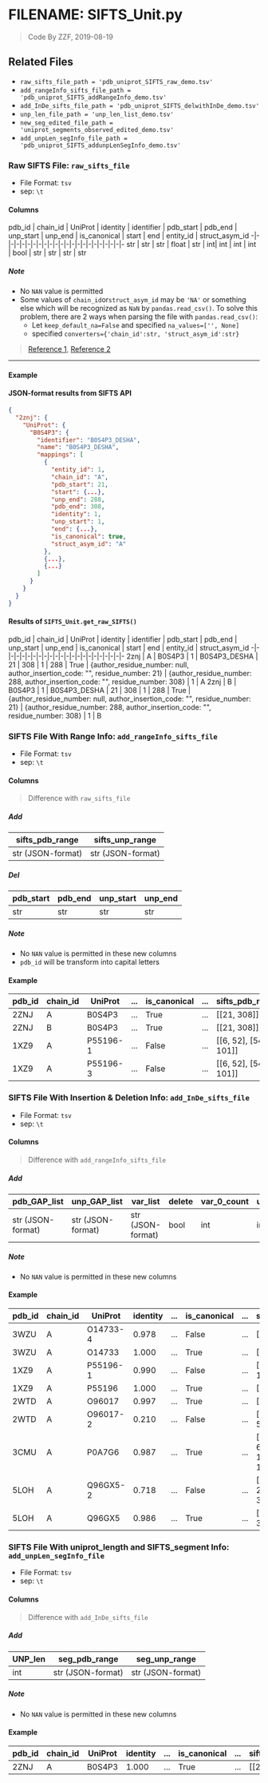 # FILENAME: SIFTS_Unit.py
> Code By ZZF, 2019-08-19

## Related Files
* ```raw_sifts_file_path = 'pdb_uniprot_SIFTS_raw_demo.tsv'```
* ```add_rangeInfo_sifts_file_path = 'pdb_uniprot_SIFTS_addRangeInfo_demo.tsv'```
* ```add_InDe_sifts_file_path = 'pdb_uniprot_SIFTS_delwithInDe_demo.tsv'```
* ```unp_len_file_path = 'unp_len_list_demo.tsv'```
* ```new_seg_edited_file_path = 'uniprot_segments_observed_edited_demo.tsv'```
* ```add_unpLen_segInfo_file_path = 'pdb_uniprot_SIFTS_addunpLenSegInfo_demo.tsv'```

### Raw SIFTS File: ```raw_sifts_file```
* File Format: ```tsv```
* sep: ```\t```

#### Columns
pdb_id	|	chain_id	|	UniProt	|	identity	|	identifier | pdb_start	|	pdb_end	|	unp_start	|	unp_end | is_canonical	|	start	|	end	|	entity_id	|	struct_asym_id
-|-|-|-|-|-|-|-|-|-|-|-|-|-|-|-|-|-|-|-|-|-|-
str | str | str | float | str | int| int | int | int | bool | str | str | str | str

##### Note
* No ```NAN``` value is permitted
* Some values of ```chain_id```or```struct_asym_id``` may be ```'NA'``` or something else which will be recognized as ```NaN``` by ```pandas.read_csv()```. To solve this problem, there are 2 ways when parsing the file with ```pandas.read_csv()```:
  * Let ```keep_default_na=False``` and specified ```na_values=['', None]```
  * specified ```converters={'chain_id':str, 'struct_asym_id':str}```
> [Reference 1](https://stackoverflow.com/questions/16596188/pandas-convert-na-to-nan "stackoverflow.com"), [Reference 2](https://pandas.pydata.org/pandas-docs/stable/reference/api/pandas.read_csv.html "pandas.pydata.org")

---

#### Example
#### JSON-format results from SIFTS API
```json
{
  "2znj": {
    "UniProt": {
      "B0S4P3": {
        "identifier": "B0S4P3_DESHA",
        "name": "B0S4P3_DESHA",
        "mappings": [
          {
            "entity_id": 1,
            "chain_id": "A",
            "pdb_start": 21,
            "start": {...},
            "unp_end": 288,
            "pdb_end": 308,
            "identity": 1,
            "unp_start": 1,
            "end": {...},
            "is_canonical": true,
            "struct_asym_id": "A"
          },
          {...},
          {...}
        ]
      }
    }
  }
}
```


#### Results of ```SIFTS_Unit.get_raw_SIFTS()```
pdb_id	|	chain_id	|	UniProt	|	identity	|	identifier | pdb_start	|	pdb_end	|	unp_start	|	unp_end | is_canonical	|	start	|	end	|	entity_id	|	struct_asym_id
-|-|-|-|-|-|-|-|-|-|-|-|-|-|-|-|-|-|-|-|-|-|-
2znj	|	A	|	B0S4P3	|	1	|	B0S4P3_DESHA	|	21	|	308	|	1	|	288	|	True	|	{author_residue_number: null, author_insertion_code: "", residue_number: 21}	|	{author_residue_number: 288, author_insertion_code: "", residue_number: 308}	|	1	|	A
2znj	|	B	|	B0S4P3	|	1	|	B0S4P3_DESHA	|	21	|	308	|	1	|	288	|	True	|	{author_residue_number: null, author_insertion_code: "", residue_number: 21}	|	{author_residue_number: 288, author_insertion_code: "", residue_number: 308}	|	1	|	B

### SIFTS File With Range Info: ```add_rangeInfo_sifts_file```
* File Format: ```tsv```
* sep: ```\t```

#### Columns
> Difference with ```raw_sifts_file```
##### Add
sifts_pdb_range | sifts_unp_range
-|-
str (JSON-format) | str (JSON-format)
##### Del
pdb_start | pdb_end | unp_start | unp_end
-|-|-|-
str | str | str | str

##### Note
* No ```NAN``` value is permitted in these new columns
* ```pdb_id``` will be transform into capital letters

#### Example
pdb_id	|	chain_id	|	UniProt	| ... |is_canonical | ... | sifts_pdb_range | sifts_unp_range
-|-|-|-|-|-|-|-
2ZNJ	|A	|B0S4P3	| ... | True | ... |\[\[21, 308]]	|\[\[1, 288]]
2ZNJ	|B	|B0S4P3	| ... | True | ... |\[\[21, 308]]	|\[\[1, 288]]
1XZ9	|A	|P55196-1	| ... | False | ... |\[\[6, 52], \[54, 101]]	|\[\[985, 1031], \[1032, 1079]]
1XZ9	|A	|P55196-3	| ... | False | ... |\[\[6, 52], \[54, 101]]	|\[\[985, 1031], \[1032, 1079]]

### SIFTS File With Insertion & Deletion Info: ```add_InDe_sifts_file```
* File Format: ```tsv```
* sep: ```\t```

#### Columns
> Difference with ```add_rangeInfo_sifts_file```

##### Add
pdb_GAP_list | unp_GAP_list | var_list | delete | var_0_count | unp_GAP_0_count | group_info | sifts_unp_pdb_var | sifts_range_tage
-|-|-|-|-|-|-|-|-
str (JSON-format) | str (JSON-format) | str (JSON-format) | bool | int | int | int | int | str

##### Note
* No ```NAN``` value is permitted in these new columns

#### Example
pdb_id	|	chain_id	|	UniProt	| identity |... |is_canonical | ... | sifts_pdb_range | sifts_unp_range | pdb_GAP_list | unp_GAP_list | var_list | delete | var_0_count | unp_GAP_0_count | group_info | sifts_unp_pdb_var | sifts_range_tage
-|-|-|-|-|-|-|-|-|-|-|-|-|-|-|-|-|-
3WZU	|A	|O14733-4	|0.978	|...|False|...	|\[\[2, 318]]	|\[\[103, 426]]	|\[]	|\[]	|\[7]	|False	|0	|0	|1	|7	|Deletion
3WZU	|A	|O14733	|1.000	|...|True|...	|\[\[2, 318]]	|\[\[103, 419]]	|\[]	|\[]	|\[0]	|False	|1	|0	|1	|0	|Safe
1XZ9	|A	|P55196-1	|0.990 |	...|False|...	|\[\[6, 52], \[54, 101]]	|\[\[985, 1031], \[1032, 1079]]	|\[1]	|\[0]	|\[0, 0]	|False	|2	|1	|2	|0	|Insertion
1XZ9	|A	|P55196	|1.000	|...|True|...	|\[\[6, 101]]	|\[\[1001, 1096]]	|\[]	|\[]	|\[0]	|False	|1	|0	|1	|0	|Safe
2WTD	|A	|O96017	|0.997	|...|True|...	|\[\[7, 329]]	|\[\[209, 531]]	|\[]	|\[]	|\[0]	|False	|1	|0	|1	|0	|Safe
2WTD	|A	|O96017-2	|0.210 |	...|False|...	|\[\[1, 39], \[42, 55]]	|\[\[151, 196], \[197, 210]]	|\[2]	|\[0]	|\[7, 0]	|False	|1	|1	|2	|7	|Insertion & Deletion
3CMU	|A	|P0A7G6	|0.987	|...|True|...	|\[\[5, 309], \[325, 658], \[674, 1007], \[1023, 135...	|\[\[31, 335], \[2, 335], \[2, 335], \[2, 335], \[2, ...	|\[15, 15, 15, 12, 14]	|\[-334, -334, -334, -334, -334]	|\[0, 0, 0, 0, 0, 0]	|True	|6	|0	|6	|0	|Insertion & Deletion
5LOH	|A	|Q96GX5-2	|0.718 |...|False|...	|\[\[4, 197], \[202, 218], \[256, 341]]	|\[\[1, 194], \[739, 209], \[755, 840]]	|\[4, 37]	|\[544, 545]	|\[0, -546, 0]	|True	|2	|0	|3	|0	|Insertion & Deletion
5LOH	|A	|Q96GX5	|0.986	|...|True|...	|\[\[4, 197], \[202, 341]]	|\[\[1, 194], \[740, 879]]	|\[4]	|\[545]	|\[0, 0]	|False	|2	|0	|2	|0	|Insertion & Deletion

### SIFTS File With uniprot_length and SIFTS_segment Info: ```add_unpLen_segInfo_file```
* File Format: ```tsv```
* sep: ```\t```

#### Columns
> Difference with ```add_InDe_sifts_file```
##### Add
UNP_len | seg_pdb_range | seg_unp_range
-|-|-
int | str (JSON-format) | str (JSON-format)

##### Note
* No ```NAN``` value is permitted in these new columns

#### Example
pdb_id | chain_id | UniProt | identity |...| is_canonical |...| sifts_pdb_range | sifts_unp_range | ...|sifts_range_tage | UNP_len | seg_pdb_range| seg_unp_range
-|-|-|-|-|-|-|-|-|-|-|-|-|-
2ZNJ	|A	|B0S4P3	|1.000	|...|True|...	|\[\[21, 308]]	|[\[1, 288]]	|...|Safe	|288.0	|[\[31, 308]]	|[\[11, 288]]
